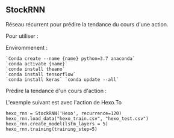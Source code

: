 ## StockRNN

Réseau récurrent pour prédire la tendance du cours d'une action.


Pour utiliser : 

Envirommenent : 

    `Conda create --name {name} python=3.7 anaconda` 
    `conda activate {name}` 
    `conda install theano` 
    `conda install tensorflow` 
    `conda install keras` `conda update --all`

Prédire la tendance d'un cours d'action : 

L'exemple suivant est avec l'action de Hexo.To

    hexo_rnn = StockRNN('Hexo', recurrence=120)
    hexo_rnn.load_data("hexo_train.csv", "hexo_test.csv")
    hexo_rnn.create_model(lstm_layers = 5)
    hexo_rnn.training(training_step=5)
    
